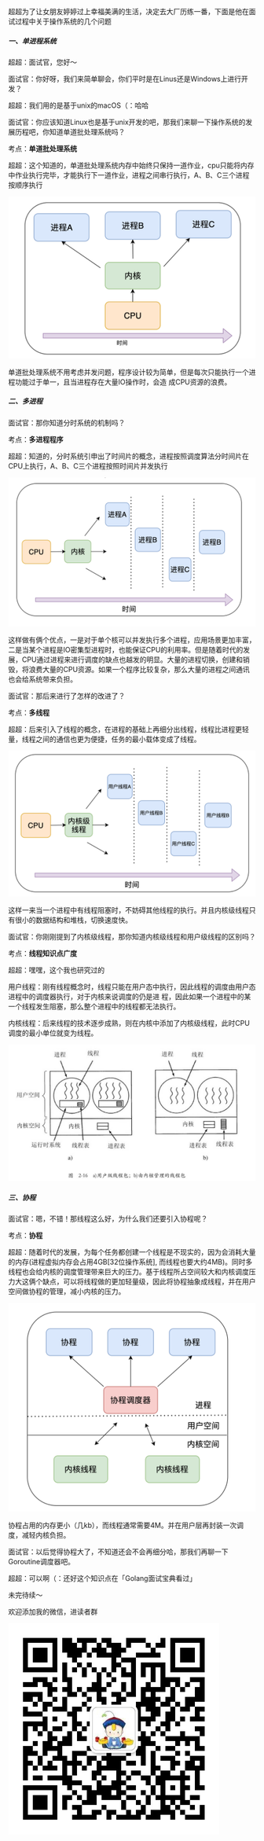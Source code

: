 超超为了让女朋友婷婷过上幸福美满的生活，决定去大厂历练一番，下面是他在面试过程中关于操作系统的几个问题

##### 一、单进程系统

超超：面试官，您好～

面试官：你好呀，我们来简单聊会，你们平时是在Linus还是Windows上进行开发？

超超：我们用的是基于unix的macOS（：哈哈



面试官：你应该知道Linux也是基于unix开发的吧，那我们来聊一下操作系统的发展历程吧，你知道单道批处理系统吗？

考点：**单道批处理系统**

超超：这个知道的，单道批处理系统内存中始终只保持一道作业，cpu只能将内存中作业执行完毕，才能执行下一道作业，进程之间串行执行，A、B、C三个进程按顺序执行

![image-20210412140340898](image-20210412140340898.png)

​	单道批处理系统不用考虑并发问题，程序设计较为简单，但是每次只能执行一个进程功能过于单一，且当进程存在大量IO操作时，会造	成CPU资源的浪费。

##### 二、多进程

面试官：那你知道分时系统的机制吗？

考点：**多进程程序**

超超：知道的，分时系统引申出了时间片的概念，进程按照调度算法分时间片在CPU上执行，A、B、C三个进程按照时间片并发执行

![image-20210412141517022](image-20210412141517022.png)

这样做有俩个优点，一是对于单个核可以并发执行多个进程，应用场景更加丰富，二是当某个进程是IO密集型进程时，也能保证CPU的利用率。但是随着时代的发展，CPU通过进程来进行调度的缺点也越发的明显。大量的进程切换，创建和销毁，将浪费大量的CPU资源。如果一个程序比较复杂，那么大量的进程之间通讯也会给系统带来负担。



面试官：那后来进行了怎样的改进了？

考点：**多线程**

超超：后来引入了线程的概念，在进程的基础上再细分出线程，线程比进程更轻量，线程之间的通信也更为便捷，任务的最小载体变成了线程。

![image-20210412142139641](image-20210412142139641.png)

这样一来当一个进程中有线程阻塞时，不妨碍其他线程的执行。并且内核级线程只有很小的数据结构和堆栈，切换速度快。



面试官：你刚刚提到了内核级线程，那你知道内核级线程和用户级线程的区别吗？

考点：**线程知识点广度**

超超：嘿嘿，这个我也研究过的

用户线程：刚有线程概念时，线程只能在用户态中执行，因此线程的调度由用户态进程中的调度器执行，对于内核来说调度的仍是进	程，因此如果一个进程中的某一个线程发生阻塞，那么整个进程中的线程都无法执行。

内核线程：后来线程的技术逐步成熟，则在内核中添加了内核级线程，此时CPU调度的最小单位就变为线程。

![image-20210412143252054](image-20210412143252054.png)

##### 三、协程

面试官：嗯，不错！那线程这么好，为什么我们还要引入协程呢？

考点：**协程**

超超：随着时代的发展，为每个任务都创建一个线程是不现实的，因为会消耗大量的内存(进程虚拟内存会占用4GB[32位操作系统], 而线程也要大约4MB)。同时多线程也会给内核的调度管理带来巨大的压力。基于线程所占空间较大和内核调度压力大这俩个缺点，可以将线程做的更加轻量级，因此将协程抽象成线程，并在用户空间做协程的管理，减小内核的压力。

![image-20210412143718495](image-20210412143718495.png)

协程占用的内存更小（几kb），而线程通常需要4M。并在用户层再封装一次调度，减轻内核负担。



面试官：以后觉得协程大了，不知道还会不会再细分哈，那我们再聊一下Goroutine调度器吧。

超超：可以啊（：还好这个知识点在「Golang面试宝典看过」



未完待续～



欢迎添加我的微信，进读者群

![WechatIMG266](WechatIMG266.jpeg)